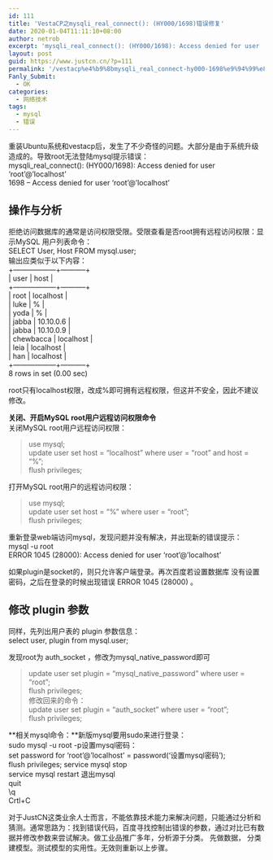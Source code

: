 ```yaml
---
id: 111
title: 'VestaCP之mysqli_real_connect(): (HY000/1698)错误修复'
date: 2020-01-04T11:11:10+08:00
author: netrob
excerpt: 'mysqli_real_connect(): (HY000/1698): Access denied for user ‘root’@’localhost’错误修复。'
layout: post
guid: https://www.justcn.cn/?p=111
permalink: '/vestacp%e4%b9%8bmysqli_real_connect-hy000-1698%e9%94%99%e8%af%af%e4%bf%ae%e5%a4%8d/'
Fanly_Submit:
  - OK
categories:
  - 网络技术
tags:
  - mysql
  - 错误
---
```

重装Ubuntu系统和vestacp后，发生了不少奇怪的问题。大部分是由于系统升级造成的。导致root无法登陆mysql提示错误：  
mysqli\_real\_connect(): (HY000/1698): Access denied for user ‘root’@’localhost’  
1698 – Access denied for user ‘root’@’localhost’ 

## 操作与分析

拒绝访问数据库的通常是访问权限受限。受限查看是否root拥有远程访问权限：显示MySQL 用户列表命令：  
SELECT User, Host FROM mysql.user;  
输出应类似于以下内容：  
+——————+———–+  
| user | host |  
+——————+———–+  
| root | localhost |  
| luke | % |  
| yoda | % |  
| jabba | 10.10.0.6 |  
| jabba | 10.10.0.9 |  
| chewbacca | localhost |  
| leia | localhost |  
| han | localhost |  
+——————+———–+  
8 rows in set (0.00 sec)

root只有localhost权限，改成%即可拥有远程权限，但这并不安全，因此不建议修改。

**关闭、开启MySQL root用户远程访问权限命令**  
关闭MySQL root用户远程访问权限：

<blockquote class="wp-block-quote">
  <p>
    use mysql;<br />update user set host = “localhost” where user = “root” and host = “%”;<br />flush privileges;
  </p>
</blockquote>

打开MySQL root用户的远程访问权限：

<blockquote class="wp-block-quote">
  <p>
    use mysql;<br />update user set host = “%” where user = “root”;<br />flush privileges;
  </p>
</blockquote>

重新登录web端访问mysql，发现问题并没有解决，并出现新的错误提示：  
mysql -u root  
ERROR 1045 (28000): Access denied for user ‘root’@’localhost’  
  
如果plugin是socket的，则只允许客户端登录。再次百度若设置数据库 没有设置密码，之后在登录的时候出现错误 ERROR 1045 (28000) 。

## 修改 plugin 参数

同样，先列出用户表的 plugin 参数信息：  
select user, plugin from mysql.user;  


发现root为 auth\_socket ，修改为mysql\_native_password即可

<blockquote class="wp-block-quote">
  <p>
    update user set plugin = “mysql_native_password” where user = “root”;<br /> flush privileges;<br />修改回来的命令：<br /> update user set plugin = “auth_socket” where user = “root”;<br /> flush privileges;
  </p>
</blockquote>

**相关mysql命令：**新版mysql要用sudo来进行登录：  
sudo mysql -u root -p设置mysql密码：  
set password for ‘root’@’localhost’ = password(‘设置mysql密码’);  
flush privileges; service mysql stop  
service mysql restart 退出mysql  
quit  
\q  
Crtl+C

对于JustCN这类业余人士而言，不能依靠技术能力来解决问题，只能通过分析和猜测。通常思路为：找到错误代码，百度寻找控制出错误的参数，通过对比已有数据并修改参数来尝试解决。做工业品推广多年，分析源于分类。 先做数据， 分类建模型。测试模型的实用性。无效则重新以上步骤。